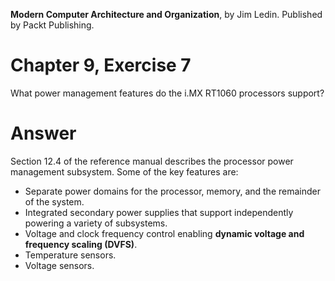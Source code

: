 __Modern Computer Architecture and Organization__, by Jim Ledin. Published by Packt Publishing.
# Chapter 9, Exercise 7

What power management features do the i.MX RT1060 processors support?

# Answer
Section 12.4 of the reference manual describes the processor power management subsystem. Some of the key features are:
* Separate power domains for the processor, memory, and the remainder of the system.
* Integrated secondary power supplies that support independently powering a variety of subsystems.
* Voltage and clock frequency control enabling **dynamic voltage and frequency scaling (DVFS)**.
* Temperature sensors.
* Voltage sensors.
